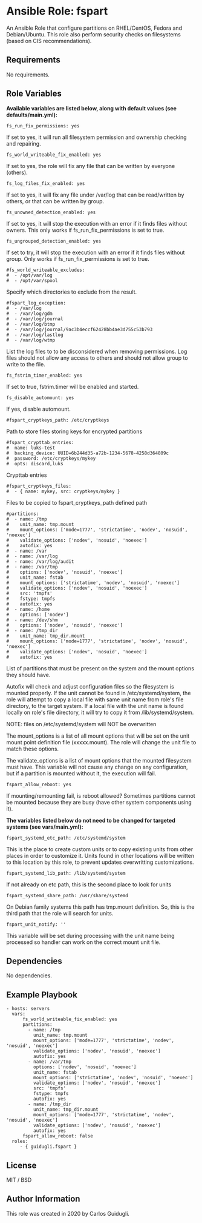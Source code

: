 Ansible Role: fspart
=========

An Ansible Role that configure partitions on RHEL/CentOS, Fedora and Debian/Ubuntu. This role also perform security checks on filesystems (based on CIS recommendations).


Requirements
------------

No requirements.

Role Variables
--------------

**Available variables are listed below, along with default values (see defaults/main.yml):**

    fs_run_fix_permissions: yes

If set to yes, it will run all filesystem permission and ownership checking and repairing.

    fs_world_writeable_fix_enabled: yes

If set to yes, the role will fix any file that can be written by everyone (others).

    fs_log_files_fix_enabled: yes

If set to yes, it will fix any file under /var/log that can be read/written by others, or that can be written by group.

    fs_unowned_detection_enabled: yes

If set to yes, it will stop the execution with an error if it finds files without owners. This only works if fs_run_fix_permissions is set to true.

    fs_ungrouped_detection_enabled: yes

If set to try, it will stop the execution with an error if it finds files without group. Only works if fs_run_fix_permissions is set to true.

    #fs_world_writeable_excludes:
    #  - /opt/var/log
    #  - /opt/var/spool

Specify which directories to exclude from the result.

    #fspart_log_exception:
    #  - /var/log
    #  - /var/log/gdm
    #  - /var/log/journal
    #  - /var/log/btmp
    #  - /var/log/journal/9ac3b4eccf62428bb4ae3d755c53b793
    #  - /var/log/lastlog
    #  - /var/log/wtmp

List the log files to to be disconsidered when removing permissions. Log files should not allow any access to others and should not allow group to write to the file.

    fs_fstrim_timer_enabled: yes

If set to true, fstrim.timer will be enabled and started.

    fs_disable_automount: yes

If yes, disable automount.

    #fspart_cryptkeys_path: /etc/cryptkeys

Path to store files storing keys for encrypted partitions

    #fspart_crypttab_entries:
    #  name: luks-test
    #  backing_device: UUID=6b244d35-a72b-1234-5678-4258d364809c
    #  password: /etc/cryptkeys/mykey
    #  opts: discard,luks

Crypttab entries

    #fspart_cryptkeys_files:
    #  - { name: mykey, src: cryptkeys/mykey }

Files to be copied to fspart_cryptkeys_path defined path

    #partitions:
    #  - name: /tmp
    #    unit_name: tmp.mount
    #    mount_options: ['mode=1777', 'strictatime', 'nodev', 'nosuid', 'noexec']
    #    validate_options: ['nodev', 'nosuid', 'noexec']
    #    autofix: yes
    #  - name: /var
    #  - name: /var/log
    #  - name: /var/log/audit
    #  - name: /var/tmp
    #    options: ['nodev', 'nosuid', 'noexec']
    #    unit_name: fstab
    #    mount_options: ['strictatime', 'nodev', 'nosuid', 'noexec']
    #    validate_options: ['nodev', 'nosuid', 'noexec']
    #    src: 'tmpfs'
    #    fstype: tmpfs
    #    autofix: yes
    #  - name: /home
    #    options: ['nodev']
    #  - name: /dev/shm
    #    options: ['nodev', 'nosuid', 'noexec']
    #  - name: /tmp_dir
    #    unit_name: tmp_dir.mount
    #    mount_options: ['mode=1777', 'strictatime', 'nodev', 'nosuid', 'noexec']
    #    validate_options: ['nodev', 'nosuid', 'noexec']
    #    autofix: yes

List of partitions that must be present on the system and the mount options they should have.

Autofix will check and adjust configuration files so the filesystem is mounted properly. If the unit cannot be found in /etc/systemd/system, the role will attempt to copy a local file with same unit name from role's file directory, to the target system. If a local file with the unit name is found locally on role's file directory, it will try to copy it from /lib/systemd/system.

NOTE: files on /etc/systemd/system will NOT be overwritten

The mount_options is a list of all mount options that will be set on the unit mount point definition file (xxxxx.mount). The role will change the unit file to match these options.

The validate_options is a list of mount options that the mounted filesystem must have. This variable will not cause any change on any configuration, but if a partition is mounted without it, the execution will fail.

    fspart_allow_reboot: yes

If mounting/remounting fail, is reboot allowed? Sometimes partitions cannot be mounted because they are busy (have other system components using it).

**The variables listed below do not need to be changed for targeted systems (see vars/main.yml):**

    fspart_systemd_etc_path: /etc/systemd/system

This is the place to create custom units or to copy existing units from other places in order to customize it. Units found in other locations will be written to this location by this role, to prevent updates overwritting customizations.

    fspart_systemd_lib_path: /lib/systemd/system

If not already on etc path, this is the second place to look for units

    fspart_systemd_share_path: /usr/share/systemd

On Debian family systems this path has tmp.mount definition. So, this is the third path that the role will search for units.

    fspart_unit_notify: ''

This variable will be set during processing with the unit name being processed so handler can work on the correct mount unit file.

Dependencies
------------

No dependencies.

Example Playbook
----------------

    - hosts: servers
      vars:
          fs_world_writeable_fix_enabled: yes
          partitions:
            - name: /tmp
              unit_name: tmp.mount
              mount_options: ['mode=1777', 'strictatime', 'nodev', 'nosuid', 'noexec']
              validate_options: ['nodev', 'nosuid', 'noexec']
              autofix: yes
            - name: /var/tmp
              options: ['nodev', 'nosuid', 'noexec']
              unit_name: fstab
              mount_options: ['strictatime', 'nodev', 'nosuid', 'noexec']
              validate_options: ['nodev', 'nosuid', 'noexec']
              src: 'tmpfs'
              fstype: tmpfs
              autofix: yes
            - name: /tmp_dir
              unit_name: tmp_dir.mount
              mount_options: ['mode=1777', 'strictatime', 'nodev', 'nosuid', 'noexec']
              validate_options: ['nodev', 'nosuid', 'noexec']
              autofix: yes
          fspart_allow_reboot: false
      roles:
         - { guidugli.fspart }

License
-------

MIT / BSD

Author Information
------------------

This role was created in 2020 by Carlos Guidugli.
